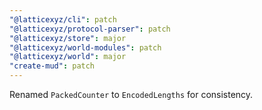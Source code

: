 ```yaml
---
"@latticexyz/cli": patch
"@latticexyz/protocol-parser": patch
"@latticexyz/store": major
"@latticexyz/world-modules": patch
"@latticexyz/world": major
"create-mud": patch
---
```


Renamed `PackedCounter` to `EncodedLengths` for consistency.
